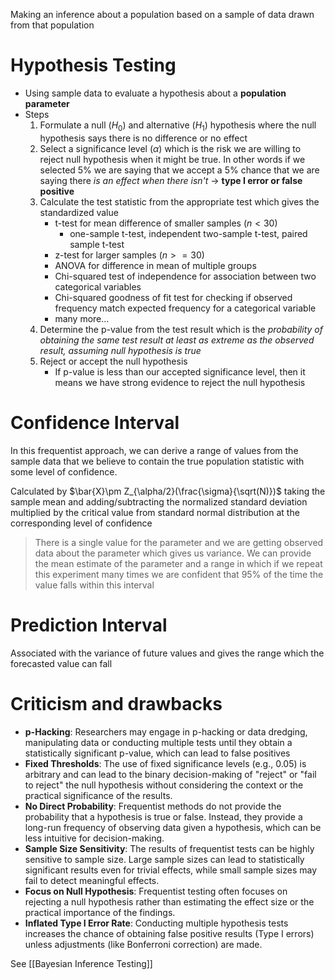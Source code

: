 Making an inference about a population based on a sample of data drawn from that population
# Hypothesis Testing
- Using sample data to evaluate a hypothesis about a **population parameter**
- Steps
	1. Formulate a null ($H_0$) and alternative ($H_1$) hypothesis where the null hypothesis says there is no difference or no effect
	1. Select a significance level ($\alpha$) which is the risk we are willing to reject null hypothesis when it might be true. In other words if we selected 5% we are saying that we accept a 5% chance that we are saying there *is an effect when there isn't* -> **type I error or false positive** 
	1. Calculate the test statistic from the appropriate test which gives the standardized value
		- t-test for mean difference of smaller samples ($n<30$)
			- one-sample t-test, independent two-sample t-test, paired sample t-test
		- z-test for larger samples ($n>=30$)
		- ANOVA for difference in mean of multiple groups
		- Chi-squared test of independence for association between two categorical variables
		- Chi-squared goodness of fit test for checking if observed frequency match expected frequency for a categorical variable
		- many more...
	1. Determine the p-value from the test result which is the *probability of obtaining the same test result at least as extreme as the observed result, assuming null hypothesis is true*
	1. Reject or accept the null hypothesis
		- If p-value is less than our accepted significance level, then it means we have strong evidence to reject the null hypothesis
# Confidence Interval
In this frequentist approach, we can derive a range of values from the sample data that we believe to contain the true population statistic with some level of confidence. 

Calculated by $\bar{X}\pm Z_{\alpha/2}(\frac{\sigma}{\sqrt(N)})$ taking the sample mean and adding/subtracting the normalized standard deviation multiplied by the critical value from standard normal distribution at the corresponding level of confidence

> There is a single value for the parameter and we are getting observed data about the parameter which gives us variance. We can provide the mean estimate of the parameter and a range in which if we repeat this experiment many times we are confident that 95% of the time the value falls within this interval 

# Prediction Interval
Associated with the variance of future values and gives the range which the forecasted value can fall 

# Criticism and drawbacks
- **p-Hacking**: Researchers may engage in p-hacking or data dredging, manipulating data or conducting multiple tests until they obtain a statistically significant p-value, which can lead to false positives
- **Fixed Thresholds**: The use of fixed significance levels (e.g., 0.05) is arbitrary and can lead to the binary decision-making of "reject" or "fail to reject" the null hypothesis without considering the context or the practical significance of the results.
- **No Direct Probability**: Frequentist methods do not provide the probability that a hypothesis is true or false. Instead, they provide a long-run frequency of observing data given a hypothesis, which can be less intuitive for decision-making.
- **Sample Size Sensitivity**: The results of frequentist tests can be highly sensitive to sample size. Large sample sizes can lead to statistically significant results even for trivial effects, while small sample sizes may fail to detect meaningful effects.
- **Focus on Null Hypothesis**: Frequentist testing often focuses on rejecting a null hypothesis rather than estimating the effect size or the practical importance of the findings.
- **Inflated Type I Error Rate**: Conducting multiple hypothesis tests increases the chance of obtaining false positive results (Type I errors) unless adjustments (like Bonferroni correction) are made.

See [[Bayesian Inference Testing]]